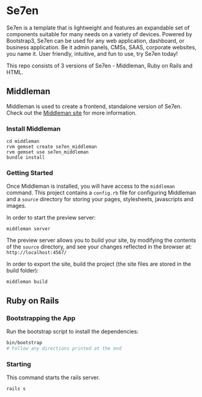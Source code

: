 # Se7en

Se7en is a template that is lightweight and features an expandable set of components suitable for many needs on a variety of devices. Powered by Bootstrap3, Se7en can be used for any web application, dashboard, or business application. Be it admin panels, CMSs, SAAS, corporate websites, you name it. User friendly, intuitive, and fun to use, try Se7en today!

This repo consists of 3 versions of Se7en - Middleman, Ruby on Rails and HTML.

## Middleman

Middleman is used to create a frontend, standalone version of Se7en. Check out the [Middleman site](http://middlemanapp.com/) for more information.

### Install Middleman

```
cd middleman
rvm gemset create se7en_middleman
rvm gemset use se7en_middleman
bundle install
```

### Getting Started

Once Middleman is installed, you will have access to the `middleman` command. This project contains a `config.rb` file for configuring Middleman and a `source` directory for storing your pages, stylesheets, javascripts and images.

In order to start the preview server:

```
middleman server
```

The preview server allows you to build your site, by modifying the contents of the `source` directory, and see your changes reflected in the browser at: `http://localhost:4567/`

In order to export the site, build the project (the site files are stored in the build folder):

```
middleman build
```

## Ruby on Rails

### Bootstrapping the App

Run the bootstrap script to install the dependencies:

```bash
bin/bootstrap
# Follow any directions printed at the end
```

### Starting

This command starts the rails server.

```bash
rails s
```
